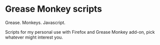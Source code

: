 Grease Monkey scripts
=====================

Grease. Monkeys. Javascript.

Scripts for my personal use with Firefox and Grease Monkey add-on, pick whatever might interest you.

